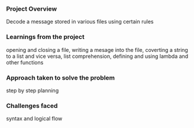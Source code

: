 ### Project Overview

 Decode a message stored in various files using certain rules 


### Learnings from the project

 opening and closing a file,  writing a mesage into the file, coverting a string to a list and vice versa, list comprehension, defining and using lambda and other functions


### Approach taken to solve the problem

 step by step planning


### Challenges faced

 syntax and logical flow


